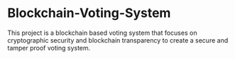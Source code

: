# Blockchain-Voting-System
This project is a blockchain based voting system that focuses on cryptographic security and blockchain transparency to create a secure and tamper proof voting system.
